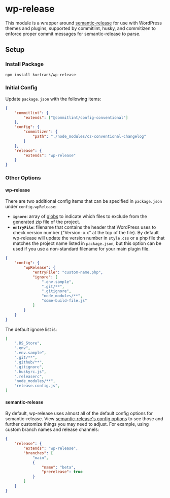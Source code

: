# wp-release

This module is a wrapper around [semantic-release](https://semantic-release.gitbook.io/semantic-release/) for use with WordPress themes and plugins, supported by commitlint, husky, and commitizen to enforce proper commit messages for semantic-release to parse.

## Setup

### Install Package

```sh
npm install kurtrank/wp-release
```

### Initial Config

Update `package.json` with the following items:

```json
{
	"commitlint": {
		"extends": ["@commitlint/config-conventional"]
	},
	"config": {
		"commitizen": {
			"path": "./node_modules/cz-conventional-changelog"
		}
	},
	"release": {
		"extends": "wp-release"
	}
}
```

### Other Options

#### wp-release

There are two additional config items that can be specified in `package.json` under `config.wpRelease`:

- **`ignore`**: array of [globs](https://gulpjs.com/docs/en/getting-started/explaining-globs/) to indicate which files to exclude from the generated zip file of the project.
- **`entryFile`**: filename that contains the header that WordPress uses to check version number ("Version: x.x" at the top of the file). By default wp-release will update the version number in `style.css` or a php file that matches the project name listed in `package.json`, but this option can be used if you use a non-standard filename for your main plugin file.

```json
{
	"config": {
		"wpRelease": {
			"entryFile": "custom-name.php",
			"ignore": [
				".env.sample",
				".git/**",
				".gitignore",
				"node_modules/**",
				"some-build-file.js"
			]
		}
	}
}
```

The default ignore list is:

```json
[
	".DS_Store",
	".env",
	".env.sample",
	".git/**",
	".github/**",
	".gitignore",
	".huskyrc.js",
	".releaserc",
	"node_modules/**",
	"release.config.js",
]
```

#### semantic-release

By default, wp-release uses almost all of the default config options for semantic-release. View [semantic-release's config options](https://semantic-release.gitbook.io/semantic-release/usage/configuration) to see those and further customize things you may need to adjust. For example, using custom branch names and release channels:

```json
{
	"release": {
		"extends": "wp-release",
		"branches": [
			"main",
			{
				"name": "beta",
				"prerelease": true
			}
		]
	}
}
```
